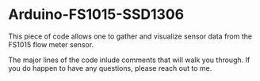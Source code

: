 # Arduino-FS1015-SSD1306
This piece of code allows one to gather and visualize sensor data from the FS1015 flow meter sensor.

The major lines of the code inlude comments that will walk you through. If you do happen to have any questions, please reach out to me.
